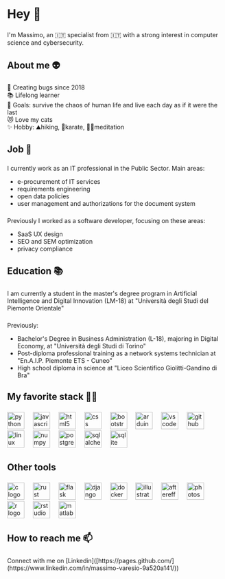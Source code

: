 <h1 align="left">Hey 👋</h1>

###

<p align="left">I'm Massimo, an 🇮🇹 specialist from 🇮🇹 with a strong interest in computer science and cybersecurity.</p>

###

<h2 align="left">About me 👽</h2>

###

<p align="left">🐞 Creating bugs since 2018<br>📚 Lifelong learner<br>🎯 Goals: survive the chaos of human life and live each day as if it were the last<br>😻 Love my cats<br>✨ Hobby: ⛰hiking, 🥋karate, 🧘‍♂️meditation</p>

###

<h2 align="left">Job 💼</h2>

###

<p align="left">I currently work as an IT professional in the Public Sector. Main areas:<br>
<ul>
  <li>e-procurement of IT services</li>
  <li>requirements engineering</li>
  <li>open data policies</li>
  <li>user management and authorizations for the document system</li>
</ul>
</p>

###

<p align="left">Previously I worked as a software developer, focusing on these areas:<br>
<ul>
  <li>SaaS UX design</li>
  <li>SEO and SEM optimization</li>
  <li>privacy compliance</li>
</ul>
</p>

###

<h2 align="left">Education 📚</h2>

###

<p align="left">I am currently a student in the master's degree program in Artificial Intelligence and Digital Innovation (LM-18) at "Università degli Studi del Piemonte Orientale"</p>

###

<p align="left">Previously:<br>
<ul>
  <li>Bachelor's Degree in Business Administration (L-18), majoring in Digital Economy, at "Università degli Studi di Torino"</li>
  <li>Post-diploma professional training as a network systems technician at "En.A.I.P. Piemonte ETS - Cuneo"</li>
  <li>High school diploma in science at "Liceo Scientifico Giolitti-Gandino di Bra"</li>
</ul>
</p>

###

<h2 align="left">My favorite stack 🧑‍💻</h2>

###

<div align="left">
  <img src="https://cdn.jsdelivr.net/gh/devicons/devicon/icons/python/python-original.svg" height="40" alt="python logo"  />
  <img width="12" />
  <img src="https://cdn.jsdelivr.net/gh/devicons/devicon/icons/javascript/javascript-original.svg" height="40" alt="javascript logo"  />
  <img width="12" />
  <img src="https://cdn.jsdelivr.net/gh/devicons/devicon/icons/html5/html5-original.svg" height="40" alt="html5 logo"  />
  <img width="12" />
  <img src="https://cdn.jsdelivr.net/gh/devicons/devicon/icons/css3/css3-original.svg" height="40" alt="css logo"  />
  <img width="12" />
  <img src="https://cdn.jsdelivr.net/gh/devicons/devicon/icons/bootstrap/bootstrap-original.svg" height="40" alt="bootstrap logo"  />
  <img width="12" />
  <img src="https://cdn.jsdelivr.net/gh/devicons/devicon/icons/arduino/arduino-original.svg" height="40" alt="arduino logo"  />
  <img width="12" />
  <img src="https://cdn.jsdelivr.net/gh/devicons/devicon/icons/vscode/vscode-original.svg" height="40" alt="vscode logo"  />
  <img width="12" />
  <img src="https://cdn.jsdelivr.net/gh/devicons/devicon/icons/github/github-original.svg" height="40" alt="github logo"  />
  <img width="12" />
  <img src="https://cdn.jsdelivr.net/gh/devicons/devicon/icons/linux/linux-original.svg" height="40" alt="linux logo"  />
  <img width="12" />
  <img src="https://cdn.jsdelivr.net/gh/devicons/devicon/icons/numpy/numpy-original.svg" height="40" alt="numpy logo"  />
  <img width="12" />
  <img src="https://cdn.jsdelivr.net/gh/devicons/devicon/icons/postgresql/postgresql-original.svg" height="40" alt="postgresql logo"  />
  <img width="12" />
  <img src="https://cdn.jsdelivr.net/gh/devicons/devicon/icons/sqlalchemy/sqlalchemy-original.svg" height="40" alt="sqlalchemy logo"  />
  <img width="12" />
  <img src="https://cdn.jsdelivr.net/gh/devicons/devicon/icons/sqlite/sqlite-original.svg" height="40" alt="sqlite logo"  />
</div>

###

<h2 align="left">Other tools</h2>

###

<div align="left">
  <img src="https://cdn.jsdelivr.net/gh/devicons/devicon/icons/c/c-original.svg" height="40" alt="c logo"  />
  <img width="12" />
  <img src="https://cdn.jsdelivr.net/gh/devicons/devicon/icons/rust/rust-original.svg" height="40" alt="rust logo"  />
  <img width="12" />
  <img src="https://cdn.jsdelivr.net/gh/devicons/devicon/icons/flask/flask-original.svg" height="40" alt="flask logo"  />
  <img width="12" />
  <img src="https://cdn.jsdelivr.net/gh/devicons/devicon/icons/django/django-plain.svg" height="40" alt="django logo"  />
  <img width="12" />
  <img src="https://cdn.jsdelivr.net/gh/devicons/devicon/icons/docker/docker-original.svg" height="40" alt="docker logo"  />
  <img width="12" />
  <img src="https://cdn.jsdelivr.net/gh/devicons/devicon/icons/illustrator/illustrator-plain.svg" height="40" alt="illustrator logo"  />
  <img width="12" />
  <img src="https://cdn.jsdelivr.net/gh/devicons/devicon/icons/aftereffects/aftereffects-original.svg" height="40" alt="aftereffects logo"  />
  <img width="12" />
  <img src="https://cdn.jsdelivr.net/gh/devicons/devicon/icons/photoshop/photoshop-plain.svg" height="40" alt="photoshop logo"  />
  <img width="12" />
  <img src="https://cdn.jsdelivr.net/gh/devicons/devicon/icons/r/r-original.svg" height="40" alt="r logo"  />
  <img width="12" />
  <img src="https://cdn.jsdelivr.net/gh/devicons/devicon/icons/rstudio/rstudio-original.svg" height="40" alt="rstudio logo"  />
  <img width="12" />
  <img src="https://cdn.jsdelivr.net/gh/devicons/devicon/icons/matlab/matlab-original.svg" height="40" alt="matlab logo"  />
</div>

###

<h2 align="left">How to reach me 📫</h2>

###

<p align="left">Connect with me on [Linkedin]([https://pages.github.com/](https://www.linkedin.com/in/massimo-varesio-9a520a141/))</p>

###
